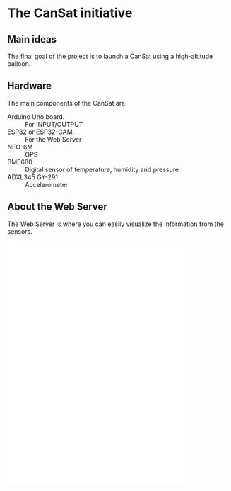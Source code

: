 # The CanSat initiative
## Main ideas
The final goal of the project is to launch a CanSat using a high-altitude balloon.
## Hardware
<p>The main components of the CanSat are:
<dl>
  <dt>Arduino Uno board.</dt>
  <dd>For INPUT/OUTPUT</dd>
  <dt>ESP32 or ESP32-CAM.</dt>
  <dd>For the Web Server</dd>
  <dt>NEO-6M</dt>
  <dd>GPS</dd>
  <dt>BME680</dt>
  <dd>Digital sensor of temperature, humidity and pressure</dd>
  <dt>ADXL345 GY-291</dt>
  <dd>Accelerometer</dd>
</dl>

## About the Web Server
The Web Server is where you can easily visualize the information from the sensors.
<iframe name=frame src="web/main.html/" width=400 height=550 frameborder="0" scrolling=yes marginwidth=2 marginheight=4 align=left>:(</iframe>


